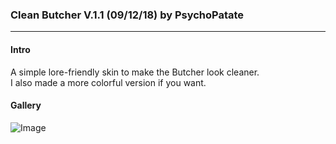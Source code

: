 ### Clean Butcher V.1.1 (09/12/18) by PsychoPatate
---

#### Intro
A simple lore-friendly skin to make the Butcher look cleaner.  
I also made a more colorful version if you want.

#### Gallery
![Image](https://i.imgur.com/DfT1idX.jpg)

